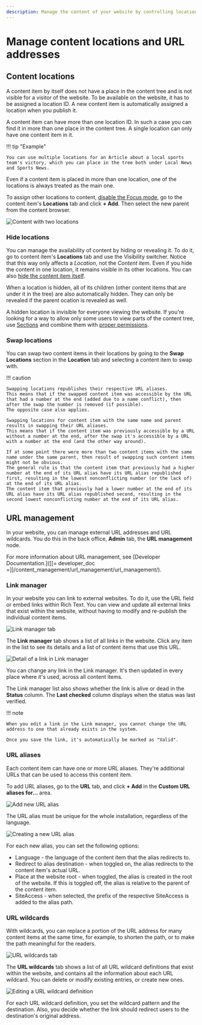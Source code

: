 ```yaml
---
description: Manage the content of your website by controlling locations and URLs.
---
```


# Manage content locations and URL addresses

## Content locations

A content item by itself does not have a place in the content tree and is not visible for a visitor of the website.
To be available on the website, it has to be assigned a location ID.
A new content item is automatically assigned a location when you publish it.

A content item can have more than one location ID. In such a case you can find it in more than one place in the content tree.
A single location can only have one content item in it.

!!! tip "Example"

    You can use multiple locations for an Article about a local sports team's victory, which you can place in the tree both under Local News and Sports News.

Even if a content item is placed in more than one location, one of the locations is always treated as the main one.

To assign other locations to content, [disable the Focus mode](../../getting_started/discover_ui.md#disable-focus-mode), go to the content item's **Locations** tab and click **+ Add**.
Then select the new parent from the content browser.

![Content with two locations](img/content_with_two_locations.png "Content with two locations")

### Hide locations

You can manage the availability of content by hiding or revealing it.
To do it, go to content item's **Locations** tab and use the Visibility switcher.
Notice that this way only affects a *Location*, not the *Content item*.
Even if you hide the content in one location, it remains visible in its other locations.
You can also [hide the content item itself](copy_move_hide_content.md#hide-content).

When a location is hidden, all of its children (other content items that are under it in the tree) are also automatically hidden.
They can only be revealed if the parent ocation is revealed as well.

A hidden location is invisible for everyone viewing the website.
If you're looking for a way to allow only some users to view parts of the content tree, use [Sections](classify_content.md#sections) and combine them with [proper permissions](../../permission_management/permission_system.md).

### Swap locations

You can swap two content items in their locations by going to the **Swap Locations** section in the **Location** tab and selecting a content item to swap with.

!!! caution

    Swapping locations republishes their respective URL aliases.
    This means that if the swapped content item was accessible by the URL that had a number at the end (added due to a name conflict), then after the swap the number is removed (if possible).
    The opposite case also applies.

    Swapping locations for content item with the same name and parent results in swapping their URL aliases.
    This means that if the content item was previously accessible by a URL without a number at the end, after the swap it's accessible by a URL with a number at the end (and the other way around).

    If at some point there were more than two content items with the same name under the same parent, then result of swapping such content items might not be obvious.
    The general rule is that the content item that previously had a higher number at the end of its URL alias have its URL alias republished first, resulting in the lowest nonconflicting number (or the lack of) at the end of its URL alias.
    The content item that previously had a lower number at the end of its URL alias have its URL alias republished second, resulting in the second lowest nonconflicting number at the end of its URL alias.

## URL management

In your website, you can manage external URL addresses and URL wildcards.
You do this in the back office, **Admin** tab, the **URL management** node.

For more information about URL management, see [Developer Documentation.]([[= developer_doc =]]/content_management/url_management/url_management/).

### Link manager

In your website you can link to external websites.
To do it, use the URL field or embed links within Rich Text.
You can view and update all external links that exist within the website, without having to modify and re-publish the individual content items.

![Link manager tab](img/Link_manager_sm.png)

The **Link manager** tab shows a list of all links in the website.
Click any item in the list to see its details and a list of content items that use this URL.

![Detail of a link in Link manager](img/link_manager_detail.png)

You can change any link in the Link manager.
It's then updated in every place where it's used, across all content items.

The Link manager list also shows whether the link is alive or dead in the **Status** column.
The **Last checked** column displays when the status was last verified.

!!! note

    When you edit a link in the Link manager, you cannot change the URL address to one that already exists in the system.

    Once you save the link, it's automatically be marked as "Valid".

### URL aliases

Each content item can have one or more URL aliases. They're additional URLs that can be used to access this content item.

To add URL aliases, go to the **URL** tab, and click **+ Add** in the **Custom URL aliases for...** area.

![Add new URL alias](img/add_new_url.png)

The URL alias must be unique for the whole installation, regardless of the language.

![Creating a new URL alias](img/create_new_url_alias.png)

For each new alias, you can set the following options:

- Language - the language of the content item that the alias redirects to.
- Redirect to alias destination - when toggled on, the alias redirects to the content item's actual URL.
- Place at the website root - when toggled, the alias is created in the root of the website.
If this is toggled off, the alias is relative to the parent of the content item.
- SiteAccess - when selected, the prefix of the respective SiteAccess is added to the alias path.

### URL wildcards

With wildcards, you can replace a portion of the URL address for many content items at the same time, for example, to shorten the path, or to make the path meaningful for the readers.

![URL wildcards tab](img/URL_Wildcards_sm.png)

The **URL wildcards** tab shows a list of all URL wildcard definitions that exist within the website, and contains all the information about each URL wildcard.
You can delete or modify existing entries, or create new ones.

![Editing a URL wildcard definition](img/URL_wildcard_detail.png)

For each URL wildcard definition, you set the wildcard pattern and the destination.
Also, you decide whether the link should redirect users to the destination's original address.
